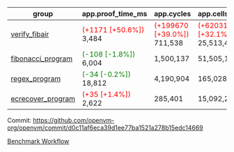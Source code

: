| group | app.proof_time_ms | app.cycles | app.cells_used | leaf.proof_time_ms | leaf.cycles | leaf.cells_used |
| -- | -- | -- | -- | -- | -- | -- |
| [verify_fibair](https://github.com/openvm-org/openvm/blob/benchmark-results/benchmarks-pr/1221/verify_fibair-d0c11af6eca39d1ee77ba1521a278b15edc14669.md) |<span style='color: red'>(+1171 [+50.6%])</span> 3,484 | <span style='color: red'>(+199670 [+39.0%])</span> 711,538 | <span style='color: red'>(+6203136 [+32.1%])</span> 25,513,485 |- | - | - |
| [fibonacci_program](https://github.com/openvm-org/openvm/blob/benchmark-results/benchmarks-pr/1221/fibonacci-d0c11af6eca39d1ee77ba1521a278b15edc14669.md) |<span style='color: green'>(-108 [-1.8%])</span> 6,004 |  1,500,137 |  51,505,102 |- | - | - |
| [regex_program](https://github.com/openvm-org/openvm/blob/benchmark-results/benchmarks-pr/1221/regex-d0c11af6eca39d1ee77ba1521a278b15edc14669.md) |<span style='color: green'>(-34 [-0.2%])</span> 18,812 |  4,190,904 |  165,028,173 |- | - | - |
| [ecrecover_program](https://github.com/openvm-org/openvm/blob/benchmark-results/benchmarks-pr/1221/ecrecover-d0c11af6eca39d1ee77ba1521a278b15edc14669.md) |<span style='color: red'>(+35 [+1.4%])</span> 2,622 |  285,401 |  15,092,297 |- | - | - |


Commit: https://github.com/openvm-org/openvm/commit/d0c11af6eca39d1ee77ba1521a278b15edc14669

[Benchmark Workflow](https://github.com/openvm-org/openvm/actions/runs/12893487278)
